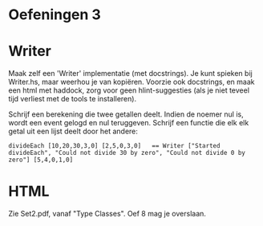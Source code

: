 Oefeningen 3
============

Writer
======

Maak zelf een 'Writer' implementatie (met docstrings). Je kunt spieken bij Writer.hs, maar weerhou je van kopiëren.
Voorzie ook docstrings, en maak een html met haddock, zorg voor geen hlint-suggesties (als je niet teveel tijd verliest met de tools te installeren).

Schrijf een berekening die twee getallen deelt. Indien de noemer nul is, wordt een event gelogd en nul teruggeven.
Schrijf een functie die elk elk getal uit een lijst deelt door het andere:

    divideEach [10,20,30,3,0] [2,5,0,3,0]	== Writer ["Started divideEach", "Could not divide 30 by zero", "Could not divide 0 by zero"] [5,4,0,1,0]

HTML
====

Zie Set2.pdf, vanaf "Type Classes". Oef 8 mag je overslaan.
